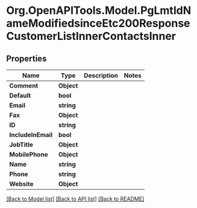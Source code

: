 # Org.OpenAPITools.Model.PgLmtIdNameModifiedsinceEtc200ResponseCustomerListInnerContactsInner

## Properties

Name | Type | Description | Notes
------------ | ------------- | ------------- | -------------
**Comment** | **Object** |  | 
**Default** | **bool** |  | 
**Email** | **string** |  | 
**Fax** | **Object** |  | 
**ID** | **string** |  | 
**IncludeInEmail** | **bool** |  | 
**JobTitle** | **Object** |  | 
**MobilePhone** | **Object** |  | 
**Name** | **string** |  | 
**Phone** | **string** |  | 
**Website** | **Object** |  | 

[[Back to Model list]](../README.md#documentation-for-models) [[Back to API list]](../README.md#documentation-for-api-endpoints) [[Back to README]](../README.md)

